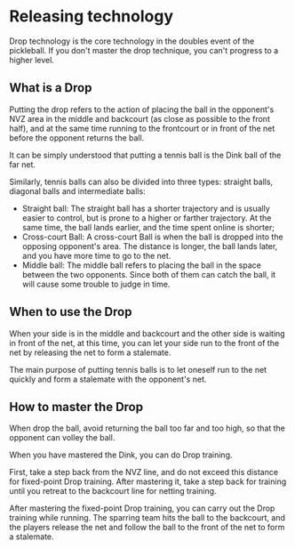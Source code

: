 # Releasing technology

Drop technology is the core technology in the doubles event of the pickleball. If you don't master the drop technique, you can't progress to a higher level.

## What is a Drop

Putting the drop refers to the action of placing the ball in the opponent's NVZ area in the middle and backcourt (as close as possible to the front half), and at the same time running to the frontcourt or in front of the net before the opponent returns the ball.

It can be simply understood that putting a tennis ball is the Dink ball of the far net.

Similarly, tennis balls can also be divided into three types: straight balls, diagonal balls and intermediate balls:

* Straight ball: The straight ball has a shorter trajectory and is usually easier to control, but is prone to a higher or farther trajectory. At the same time, the ball lands earlier, and the time spent online is shorter;
* Cross-court Ball: A cross-court Ball is when the ball is dropped into the opposing opponent's area. The distance is longer, the ball lands later, and you have more time to go to the net.
* Middle ball: The middle ball refers to placing the ball in the space between the two opponents. Since both of them can catch the ball, it will cause some trouble to judge in time.

## When to use the Drop

When your side is in the middle and backcourt and the other side is waiting in front of the net, at this time, you can let your side run to the front of the net by releasing the net to form a stalemate.

The main purpose of putting tennis balls is to let oneself run to the net quickly and form a stalemate with the opponent's net.

## How to master the Drop

When drop the ball, avoid returning the ball too far and too high, so that the opponent can volley the ball.

When you have mastered the Dink, you can do Drop training.

First, take a step back from the NVZ line, and do not exceed this distance for fixed-point Drop training. After mastering it, take a step back for training until you retreat to the backcourt line for netting training.

After mastering the fixed-point Drop training, you can carry out the Drop training while running. The sparring team hits the ball to the backcourt, and the players release the net and follow the ball to the front of the net to form a stalemate.